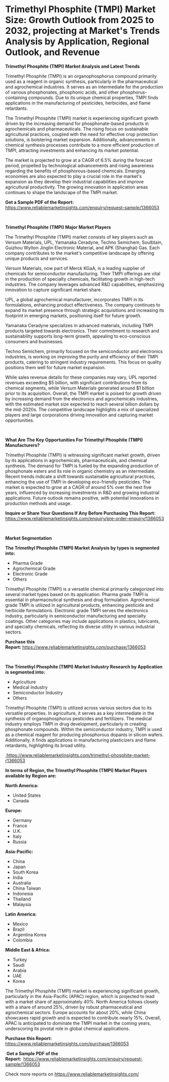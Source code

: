 <p><h1>Trimethyl Phosphite (TMPI) Market Size: Growth Outlook from 2025 to 2032, projecting at Market's Trends Analysis by Application, Regional Outlook, and Revenue</h1></p><p><strong>Trimethyl Phosphite (TMPI) Market Analysis and Latest Trends</strong></p>
<p><p>Trimethyl Phosphite (TMPI) is an organophosphorus compound primarily used as a reagent in organic synthesis, particularly in the pharmaceutical and agrochemical industries. It serves as an intermediate for the production of various phosphonates, phosphonic acids, and other phosphorus-containing compounds. Due to its unique chemical properties, TMPI finds applications in the manufacturing of pesticides, herbicides, and flame retardants.</p><p>The Trimethyl Phosphite (TMPI) market is experiencing significant growth driven by the increasing demand for phosphonate-based products in agrochemicals and pharmaceuticals. The rising focus on sustainable agricultural practices, coupled with the need for effective crop protection solutions, is bolstering market expansion. Additionally, advancements in chemical synthesis processes contribute to a more efficient production of TMPI, attracting investments and enhancing its market potential.</p><p>The market is projected to grow at a CAGR of 6.5% during the forecast period, propelled by technological advancements and rising awareness regarding the benefits of phosphorous-based chemicals. Emerging economies are also expected to play a crucial role in the market's expansion as they develop their industrial capabilities and improve agricultural productivity. The growing innovation in application areas continues to shape the landscape of the TMPI market.</p></p>
<p><strong>Get a Sample PDF of the Report:&nbsp;</strong> <a href="https://www.reliablemarketinsights.com/enquiry/request-sample/1366053?utm_campaign=3031&utm_medium=2&utm_source=Github&utm_content=ia&utm_term=02042025&utm_id=trimethyl-phosphite-tmpi">https://www.reliablemarketinsights.com/enquiry/request-sample/1366053</a></p>
<p>&nbsp;</p>
<p><strong>Trimethyl Phosphite (TMPI) Major Market Players</strong></p>
<p><p>The Trimethyl Phosphite (TMPI) market consists of key players such as Versum Materials, UPL, Yamanaka Ceradyne, Techno Semichem, Soulbtain, Guizhou Wylton Jinglin Electronic Material, and APK (Shanghai) Gas. Each company contributes to the market's competitive landscape by offering unique products and services.</p><p>Versum Materials, now part of Merck KGaA, is a leading supplier of chemicals for semiconductor manufacturing. Their TMPI offerings are vital in the production of specialty chemicals, facilitating growth in high-tech industries. The company leverages advanced R&D capabilities, emphasizing innovation to capture significant market share.</p><p>UPL, a global agrochemical manufacturer, incorporates TMPI in its formulations, enhancing product effectiveness. The company continues to expand its market presence through strategic acquisitions and increasing its footprint in emerging markets, positioning itself for future growth.</p><p>Yamanaka Ceradyne specializes in advanced materials, including TMPI products targeted towards electronics. Their commitment to research and sustainability supports long-term growth, appealing to eco-conscious consumers and businesses.</p><p>Techno Semichem, primarily focused on the semiconductor and electronics industries, is working on improving the purity and efficiency of their TMPI products, catering to stringent industry requirements. This focus on quality positions them well for future market expansion.</p><p>While sales revenue details for these companies may vary, UPL reported revenues exceeding $5 billion, with significant contributions from its chemical segments, while Versum Materials generated around $1 billion prior to its acquisition. Overall, the TMPI market is poised for growth driven by increasing demand from the electronics and agrochemicals industries, with the estimated market size expected to reach several billion dollars by the mid-2020s. The competitive landscape highlights a mix of specialized players and large corporations driving innovation and capturing market opportunities.</p></p>
<p>&nbsp;</p>
<p><strong>What Are The Key Opportunities For Trimethyl Phosphite (TMPI) Manufacturers?</strong></p>
<p><p>Trimethyl Phosphite (TMPI) is witnessing significant market growth, driven by its applications in agrochemicals, pharmaceuticals, and chemical synthesis. The demand for TMPI is fueled by the expanding production of phosphonate esters and its role in organic chemistry as an intermediate. Recent trends indicate a shift towards sustainable agricultural practices, enhancing the use of TMPI in developing eco-friendly pesticides. The market is expected to grow at a CAGR of around 5% over the next five years, influenced by increasing investments in R&D and growing industrial applications. Future outlook remains positive, with potential innovations in production methods and usage.</p></p>
<p><strong>Inquire or Share Your Questions If Any Before Purchasing This Report:</strong> <a href="https://www.reliablemarketinsights.com/enquiry/pre-order-enquiry/1366053?utm_campaign=3031&utm_medium=2&utm_source=Github&utm_content=ia&utm_term=02042025&utm_id=trimethyl-phosphite-tmpi">https://www.reliablemarketinsights.com/enquiry/pre-order-enquiry/1366053</a></p>
<p>&nbsp;</p>
<p><strong>Market Segmentation</strong></p>
<p><strong>The Trimethyl Phosphite (TMPI) Market Analysis by types is segmented into:</strong></p>
<p><ul><li>Pharma Grade</li><li>Agrochemical Grade</li><li>Electronic Grade</li><li>Others</li></ul></p>
<p><p>Trimethyl Phosphite (TMPI) is a versatile chemical primarily categorized into several market types based on its application. Pharma grade TMPI is essential in pharmaceutical synthesis and drug formulation. Agrochemical grade TMPI is utilized in agricultural products, enhancing pesticide and herbicide formulations. Electronic grade TMPI serves the electronics industry, particularly in semiconductor manufacturing and specialty coatings. Other categories may include applications in plastics, lubricants, and specialty chemicals, reflecting its diverse utility in various industrial sectors.</p></p>
<p><strong>Purchase this Report:&nbsp;</strong><a href="https://www.reliablemarketinsights.com/purchase/1366053?utm_campaign=3031&utm_medium=2&utm_source=Github&utm_content=ia&utm_term=02042025&utm_id=trimethyl-phosphite-tmpi">https://www.reliablemarketinsights.com/purchase/1366053</a></p>
<p>&nbsp;</p>
<p><strong>The Trimethyl Phosphite (TMPI) Market Industry Research by Application is segmented into:</strong></p>
<p><ul><li>Agriculture</li><li>Medical Industry</li><li>Semiconductor Industry</li><li>Others</li></ul></p>
<p><p>Trimethyl Phosphite (TMPI) is utilized across various sectors due to its versatile properties. In agriculture, it serves as a key intermediate in the synthesis of organophosphorus pesticides and fertilizers. The medical industry employs TMPI in drug development, particularly in creating phosphonate compounds. Within the semiconductor industry, TMPI is used as a chemical reagent for producing phosphorous dopants in silicon wafers. Additionally, it finds applications in manufacturing plasticizers and flame retardants, highlighting its broad utility.</p></p>
<p><a href="https://www.reliablemarketinsights.com/trimethyl-phosphite-market-r1366053?utm_campaign=3031&utm_medium=2&utm_source=Github&utm_content=ia&utm_term=02042025&utm_id=trimethyl-phosphite-tmpi">&nbsp;https://www.reliablemarketinsights.com/trimethyl-phosphite-market-r1366053</a></p>
<p><strong>In terms of Region, the Trimethyl Phosphite (TMPI) Market Players available by Region are:</strong></p>
<p>
    <p> <strong> North America: </strong>
        <ul>
            <li>United States</li>
            <li>Canada</li>
        </ul>
        </p> 
    <p> <strong> Europe: </strong>
        <ul>
            <li>Germany</li>
            <li>France</li>
            <li>U.K.</li>
            <li>Italy</li>
            <li>Russia</li>
        </ul>
        </p> 
    <p> <strong> Asia-Pacific: </strong>
        <ul>
            <li>China</li>
            <li>Japan</li>
            <li>South Korea</li>
            <li>India</li>
            <li>Australia</li>
            <li>China Taiwan</li>
            <li>Indonesia</li>
            <li>Thailand</li>
            <li>Malaysia</li>
        </ul>
        </p> 
    <p> <strong> Latin America: </strong>
        <ul>
            <li>Mexico</li>
            <li>Brazil</li>
            <li>Argentina Korea</li>
            <li>Colombia</li>
        </ul>
        </p> 
    <p> <strong> Middle East & Africa: </strong>
        <ul>
            <li>Turkey</li>
            <li>Saudi</li>
            <li>Arabia</li>
            <li>UAE</li>
            <li>Korea</li>
        </ul>
    </p>
    </p>
<p><p>The Trimethyl Phosphite (TMPI) market is experiencing significant growth, particularly in the Asia-Pacific (APAC) region, which is projected to lead with a market share of approximately 40%. North America follows closely with a share of around 25%, driven by robust pharmaceutical and agrochemical sectors. Europe accounts for about 20%, while China showcases rapid growth and is expected to contribute nearly 15%. Overall, APAC is anticipated to dominate the TMPI market in the coming years, underscoring its pivotal role in global chemical applications.</p></p>
<p><strong>Purchase this Report: </strong><a href="https://www.reliablemarketinsights.com/purchase/1366053?utm_campaign=3031&utm_medium=2&utm_source=Github&utm_content=ia&utm_term=02042025&utm_id=trimethyl-phosphite-tmpi">https://www.reliablemarketinsights.com/purchase/1366053</a></p>
<p>&nbsp;<strong>Get a Sample PDF of the Report:&nbsp;&nbsp;</strong><a href="https://www.reliablemarketinsights.com/enquiry/request-sample/1366053?utm_campaign=3031&utm_medium=2&utm_source=Github&utm_content=ia&utm_term=02042025&utm_id=trimethyl-phosphite-tmpi">https://www.reliablemarketinsights.com/enquiry/request-sample/1366053</a></p>
<p><strong></strong></p>
<p>Check more reports on <a href="https://www.reliablemarketinsights.com/?utm_campaign=3031&utm_medium=2&utm_source=Github&utm_content=ia&utm_term=02042025&utm_id=trimethyl-phosphite-tmpi">https://www.reliablemarketinsights.com/</a></p>